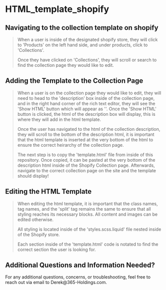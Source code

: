 # HTML_template_shopify

## Navigating to the collection template on shopify
> <p>When a user is inside of the designated shopify store, they will click to 'Products' on the left hand side, and under products, click to 'Collections'.</p>
> <p>Once they have clicked on 'Collections', they will scroll or search to find the collection page they would like to edit.</p>

## Adding the Template to the Collection Page
> <p>When a user is on the collection page they would like to edit, they will need to head to the 'description' box inside of the collection page, and in the right hand corner of the rich text editor, they will see the 'Show HTML' button which will appear as '</>'. Once the 'Show HTML' button is clicked, the html of the description box will display, this is where they will add in the html template. </p>
> <p>Once the user has navigated to the html of the collection description, they will scroll to the bottom of the description html, it is important that the html template is inserted at the very bottom of the html to ensure the correct heirarchy of the collection page.</p>
> <p>The next step is to copy the 'template.html' file from inside of this repository. Once copied, it can be pasted at the very bottom of the description html inside of the Shopify Collection page. Afterwards, navigate to the correct collection page on the site and the template should display!</p>

## Editing the HTML Template
> <p>When editing the html template, it is important that the class names, tag names, and the 'split' tag remains the same to ensure that all styling reaches its necessary blocks. All content and images can be edited otherwise.</p>
> <p>All styling is located inside of the 'styles.scss.liquid' file nested inside of the Shopify store.</p>
> <p>Each section inside of the 'template.html' code is notated to find the correct section the user is looking for.</p>

## Additional Questions and Information Needed?
<p>For any additional questions, concerns, or troubleshooting, feel free to reach out via email to Derek@365-Holdings.com.</p>
